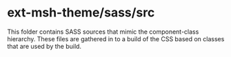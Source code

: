 # ext-msh-theme/sass/src

This folder contains SASS sources that mimic the component-class hierarchy. These files
are gathered in to a build of the CSS based on classes that are used by the build.
